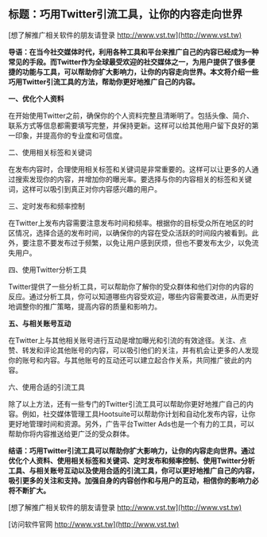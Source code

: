 ## **标题：巧用Twitter引流工具，让你的内容走向世界**

[想了解推广相关软件的朋友请登录 http://www.vst.tw](http://www.vst.tw)

**导语：在当今社交媒体时代，利用各种工具和平台来推广自己的内容已经成为一种常见的手段。而Twitter作为全球最受欢迎的社交媒体之一，为用户提供了很多便捷的功能与工具，可以帮助你扩大影响力，让你的内容走向世界。本文将介绍一些巧用Twitter引流工具的方法，帮助你更好地推广自己的内容。**

**一、优化个人资料**

在开始使用Twitter之前，确保你的个人资料完整且清晰明了。包括头像、简介、联系方式等信息都需要填写完整，并保持更新。这样可以给其他用户留下良好的第一印象，并提高你的专业度和可信度。

二、使用相关标签和关键词

在发布内容时，合理使用相关标签和关键词是非常重要的。这样可以让更多的人通过搜索发现你的内容，并增加你的曝光率。要选择与你的内容相关的标签和关键词，这样可以吸引到真正对你内容感兴趣的用户。

三、定时发布和频率控制

在Twitter上发布内容需要注意发布时间和频率。根据你的目标受众所在地区的时区情况，选择合适的发布时间，以确保你的内容在受众活跃的时间段内被看到。此外，要注意不要发布过于频繁，以免让用户感到厌烦，但也不要发布太少，以免流失用户。

四、使用Twitter分析工具

Twitter提供了一些分析工具，可以帮助你了解你的受众群体和他们对你的内容的反应。通过分析工具，你可以知道哪些内容受欢迎，哪些内容需要改进，从而更好地调整你的推广策略，提高内容的质量和影响力。

**五、与相关账号互动**

在Twitter上与其他相关账号进行互动是增加曝光和引流的有效途径。关注、点赞、转发和评论其他账号的内容，可以吸引他们的关注，并有机会让更多的人发现你的账号和内容。与其他账号的互动还可以建立起合作关系，共同推广彼此的内容。

六、使用合适的引流工具

除了以上方法，还有一些专门的Twitter引流工具可以帮助你更好地推广自己的内容。例如，社交媒体管理工具Hootsuite可以帮助你计划和自动化发布内容，让你更好地管理时间和资源。另外，广告平台Twitter Ads也是一个有力的工具，可以帮助你将内容推送给更广泛的受众群体。

**结语：巧用Twitter引流工具可以帮助你扩大影响力，让你的内容走向世界。通过优化个人资料、使用相关标签和关键词、定时发布和频率控制、使用Twitter分析工具、与相关账号互动以及使用合适的引流工具，你可以更好地推广自己的内容，吸引更多的关注和支持。加强自身的内容创作和与用户的互动，相信你的影响力必将不断扩大。**

[想了解推广相关软件的朋友请登录 http://www.vst.tw](http://www.vst.tw)


[访问软件官网 http://www.vst.tw](http://www.vst.tw)
